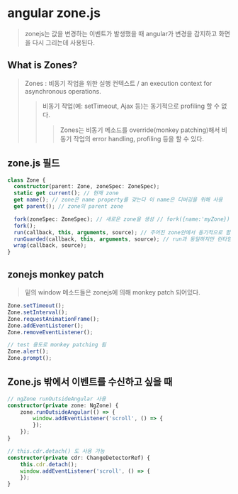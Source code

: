 # angular zone.js

> zonejs는 값을 변경하는 이벤트가 발생했을 때 angular가 변경을 감지하고 화면을 다시 그리는데 사용된다.

## What is Zones?

> Zones : 비동기 작업을 위한 실행 컨텍스트 / an execution context for asynchronous operations.
>
> > 비동기 작업(예: setTimeout, Ajax 등)는 동기적으로 profiling 할 수 없다.
> >
> > > Zones는 비동기 메소드를 override(monkey patching)해서 비동기 작업의 error handling, profiling 등을 할 수 있다.

## zone.js 필드

```ts
class Zone {
  constructor(parent: Zone, zoneSpec: ZoneSpec);
  static get current(); // 현재 zone
  get name(); // zone은 name property를 갖는다 이 name은 디버깅을 위해 사용
  get parent(); // zone의 parent zone

  fork(zoneSpec: ZoneSpec); // 새로운 zone을 생성 // fork({name:'myZone})
  fork();
  run(callback, this, arguments, source); // 주어진 zone안에서 동기적으로 함수를 호출한다.
  runGuarded(callback, this, arguments, source); // run과 동일하지만 런타임 에러를 캐치하고, 에러 인터셉트 메커니즘을 제공한다.
  wrap(callback, source);
}
```

## zonejs monkey patch

> 밑의 window 메소드들은 zonejs에 의해 monkey patch 되어있다.

```js
Zone.setTimeout();
Zone.setInterval();
Zone.requestAnimationFrame();
Zone.addEventListener();
Zone.removeEventListener();

// test 용도로 monkey patching 됨
Zone.alert();
Zone.prompt();
```

## Zone.js 밖에서 이벤트를 수신하고 싶을 때

```ts
// ngZone runOutsideAngular 사용
constructor(private zone: NgZone) {
    zone.runOutsideAngular(() => {
        window.addEventListener('scroll', () => {
        });
    });
}

// this.cdr.detach() 도 사용 가능
constructor(private cdr: ChangeDetectorRef) {
    this.cdr.detach();
    window.addEventListener('scroll', () => {
    });
}
```
